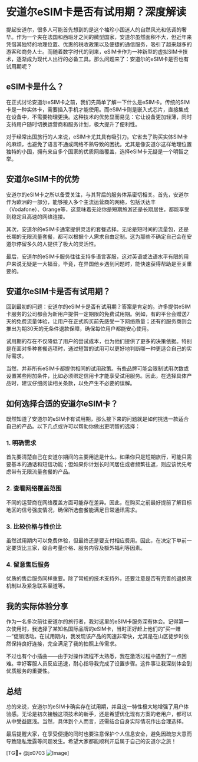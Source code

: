 # 安道尔eSIM卡是否有试用期？深度解读

提起安道尔，很多人可能首先想到的是这个袖珍小国迷人的自然风光和低调的奢华。作为一个夹在法国和西班牙之间的微型国家，安道尔虽然面积不大，但近年来凭借其独特的地理位置、优惠的税收政策以及便捷的通信服务，吸引了越来越多的游客和商务人士。而随着数字时代的到来，eSIM卡作为一种新型的虚拟SIM卡技术，逐渐成为现代人出行的必备工具。那么问题来了：安道尔的eSIM卡是否也有试用期呢？

## eSIM卡是什么？

在正式讨论安道尔eSIM卡之前，我们先简单了解一下什么是eSIM卡。传统的SIM卡是一种实体卡，需要插入手机才能使用。而eSIM卡则是嵌入式芯片，直接集成在设备中，不需要物理更换。这种技术的优势显而易见：它让设备更加轻薄，同时支持用户随时切换运营商和服务计划，极大提升了便利性。

对于经常出国旅行的人来说，eSIM卡尤其具有吸引力。它省去了购买实体SIM卡的麻烦，也避免了语言不通或网络不熟导致的困扰。尤其是像安道尔这样地理位置独特的小国，拥有来自多个国家的优质网络覆盖，选择eSIM卡无疑是一个明智之举。

## 安道尔eSIM卡的优势

安道尔的eSIM卡之所以备受关注，与其背后的服务体系密切相关。首先，安道尔作为欧洲的一部分，能够接入多个主流运营商的网络，包括沃达丰（Vodafone）、Orange等，这意味着无论你是短期旅游还是长期居住，都能享受到稳定且高速的网络连接。

其次，安道尔的eSIM卡通常提供灵活的套餐选择。无论是短时间的流量包，还是长期的无限流量套餐，都可以根据个人需求自由定制。这为那些不确定自己会在安道尔停留多久的人提供了极大的灵活性。

最后，安道尔的eSIM卡服务往往支持多语言客服，这对英语或法语水平有限的用户来说无疑是一大福音。毕竟，在异国他乡遇到问题时，能快速获得帮助是至关重要的。

## 安道尔eSIM卡是否有试用期？

回到最初的问题：安道尔的eSIM卡是否有试用期？答案是肯定的。许多提供eSIM卡服务的公司都会为新用户提供一定期限的免费试用期。例如，有的平台会赠送7天的免费流量体验，让用户在正式购买前先感受一下网络质量；还有的服务商则会推出为期30天的无条件退款保障，确保每位用户都能安心使用。

试用期的存在不仅降低了用户的尝试成本，也为他们提供了更多的决策依据。特别是在面对多种套餐选项时，通过短暂的试用可以更好地判断哪一种更适合自己的实际需求。

当然，并非所有eSIM卡都提供相同的试用政策。有些品牌可能会限制试用次数或设置某些附加条件，比如必须绑定信用卡才能享受试用服务。因此，在选择具体产品时，建议仔细阅读相关条款，以免产生不必要的误解。

## 如何选择合适的安道尔eSIM卡？

既然知道了安道尔的eSIM卡有试用期，那么接下来的问题就是如何挑选一款适合自己的产品。以下几点或许可以帮助你做出更明智的选择：

### 1. **明确需求**
首先要清楚自己在安道尔期间的主要用途是什么。如果你只是短期旅行，可能只需要基本的通话和短信功能；但如果你计划长时间居住或者频繁往返，则应该优先考虑带有无限流量套餐的产品。

### 2. **查看网络覆盖范围**
不同的运营商在网络覆盖方面可能存在差异。因此，在购买之前最好提前了解目标地区的信号强度情况，确保所选套餐能满足日常通讯需求。

### 3. **比较价格与性价比**
虽然试用期内可以免费体验，但最终还是要支付相应费用。因此，在决定下单前一定要货比三家，综合考量价格、服务内容及额外福利等因素。

### 4. **留意售后服务**
优质的售后服务同样重要。除了常规的技术支持外，还要注意是否有完善的退换货机制以及紧急联系渠道等。

## 我的实际体验分享

作为一名多次前往安道尔的旅行者，我对这里的eSIM卡服务深有体会。记得第一次使用时，我选择了某知名国际品牌的eSIM卡，当时正好赶上他们的“买一赠一”促销活动。在试用期内，我发现该产品的网速非常快，尤其是在山区徒步时依然保持良好连接，完全满足了我的拍照上传需求。

不过也有个小插曲——由于对操作流程不太熟悉，我在激活过程中遇到了一点困难。幸好客服人员反应迅速，耐心指导我完成了设置步骤。这件事让我深刻体会到优质服务的重要性。

## 总结

总的来说，安道尔的eSIM卡确实存在试用期，并且这一特性极大地增强了用户体验感。无论是初次接触这项技术的新手，还是希望优化现有方案的老用户，都可以从中受益匪浅。当然，具体到个人而言，还需结合自身实际情况作出合理选择。

最后提醒大家，在享受便捷的同时也要注意保护个人信息安全，避免因疏忽大意而导致隐私泄露等问题发生。希望大家都能顺利开启属于自己的安道尔之旅！

[TG💪+ @jx0703 ![Image](https://github.com/user-attachments/assets/dbca1d08-cadb-493c-b0ec-ad6f7a83f270)]